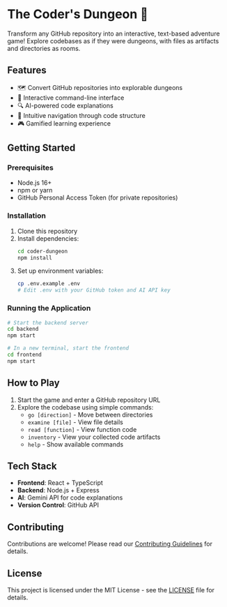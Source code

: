 # The Coder's Dungeon 🏰

Transform any GitHub repository into an interactive, text-based adventure game! Explore codebases as if they were dungeons, with files as artifacts and directories as rooms.

## Features

- 🗺️ Convert GitHub repositories into explorable dungeons
- 📜 Interactive command-line interface
- 🔍 AI-powered code explanations
- 🧭 Intuitive navigation through code structure
- 🎮 Gamified learning experience

## Getting Started

### Prerequisites
- Node.js 16+
- npm or yarn
- GitHub Personal Access Token (for private repositories)

### Installation
1. Clone this repository
2. Install dependencies:
   ```bash
   cd coder-dungeon
   npm install
   ```
3. Set up environment variables:
   ```bash
   cp .env.example .env
   # Edit .env with your GitHub token and AI API key
   ```

### Running the Application
```bash
# Start the backend server
cd backend
npm start

# In a new terminal, start the frontend
cd frontend
npm start
```

## How to Play

1. Start the game and enter a GitHub repository URL
2. Explore the codebase using simple commands:
   - `go [direction]` - Move between directories
   - `examine [file]` - View file details
   - `read [function]` - View function code
   - `inventory` - View your collected code artifacts
   - `help` - Show available commands

## Tech Stack

- **Frontend**: React + TypeScript
- **Backend**: Node.js + Express
- **AI**: Gemini API for code explanations
- **Version Control**: GitHub API

## Contributing

Contributions are welcome! Please read our [Contributing Guidelines](CONTRIBUTING.md) for details.

## License

This project is licensed under the MIT License - see the [LICENSE](LICENSE) file for details.
